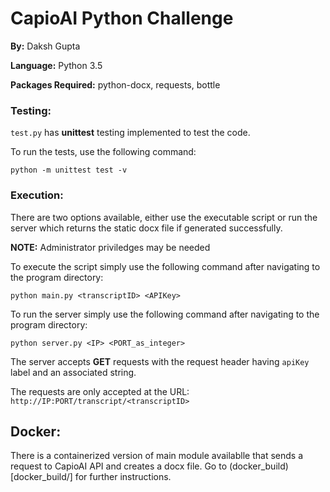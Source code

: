 # CapioAI Python Challenge

**By:** Daksh Gupta

**Language:** Python 3.5

**Packages Required:** python-docx, requests, bottle

### Testing:

`test.py` has **unittest** testing implemented to test the code.

To run the tests, use the following command:

```Batchfile
python -m unittest test -v
```

### Execution:

There are two options available, either use the executable script or run the server which returns the static docx file if generated successfully.

**NOTE:** Administrator priviledges may be needed

To execute the script simply use the following command after navigating to the program directory:

```Batchfile
python main.py <transcriptID> <APIKey>
```

To run the server simply use the following command after navigating to the program directory:

```Batchfile
python server.py <IP> <PORT_as_integer>
```

The server accepts **GET** requests with the request header having `apiKey` label and an associated string.

The requests are only accepted at the URL: `http://IP:PORT/transcript/<transcriptID>`

## Docker:

There is a containerized version of main module availablle that sends a request to CapioAI API and creates a docx file. Go to (docker_build)[docker_build/] for further instructions.